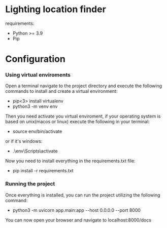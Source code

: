 # Lighting location finder

requirements:

* Python >= 3.9
* Pip

# Configuration

### Using virtual enviroments

Open a terminal navigate to the project directory and execute the following commands to install and create a virtual environment:

- pip<3> install virtualenv
- python3 -m venv env

Then you need activate you virtual enviroment, if your operating system is based on unix(macos or linux) execute the
following in your terminal:

- source env/bin/activate

or if it's windows:

- .\env\Scripts\activate

Now you need to install everything in the requirements.txt file:

- pip install -r requirements.txt

### Running the project

Once everything is installed, you can run the project utilizing the following command:

- python3 -m uvicorn app.main:app --host 0.0.0.0 --port 8000

You can now open your browser and navigate to localhost:8000/docs
